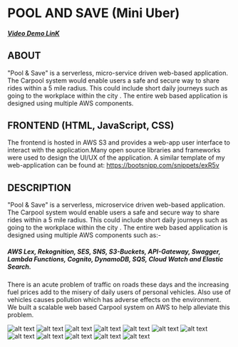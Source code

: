 # POOL AND SAVE (Mini Uber)
##### [Video Demo LinK](https://youtu.be/ggagQbUG2p4)
## ABOUT
"Pool & Save" is a serverless, micro-service driven web-based application. The Carpool system would enable users a safe and secure way to share rides within a 5 mile radius. This could include short daily journeys such as going to the workplace within the city . The entire web based application is designed using multiple AWS components.
## FRONTEND (HTML, JavaScript, CSS)
The frontend is hosted in AWS S3 and provides a web-app user interface to interact with the application.Many  open source libraries and frameworks were used to design the UI/UX of the application. A similar template of my web-application can be found at: https://bootsnipp.com/snippets/exR5v
## DESCRIPTION
"Pool & Save" is a serverless, microservice driven web-based application. The Carpool system would enable users a safe and secure way to share rides within a 5 mile radius. This could include short daily journeys such as going to the workplace within the city . The entire web based application is designed using multiple AWS components such as:-
##### AWS Lex, Rekognition, SES, SNS, S3-Buckets, API-Gateway, Swagger, Lambda Functions, Cognito, DynamoDB, SQS, Cloud Watch and Elastic Search.

There is an acute problem of traffic on roads these days and the increasing fuel prices add to the misery of daily users of personal vehicles. Also use of vehicles causes pollution which has adverse effects on the environment. We built a scalable web based Carpool system on AWS to help alleviate this problem.
 
![alt text](project-images/1.jpg)
![alt text](project-images/2.jpg)
![alt text](project-images/3.jpg)
![alt text](project-images/4.jpg)
![alt text](project-images/5.jpg)
![alt text](project-images/6.jpg)
![alt text](project-images/7.jpg)
![alt text](project-images/8.jpg)
![alt text](project-images/9.jpg)
![alt text](project-images/10.jpg)
![alt text](project-images/11.jpg)
![alt text](project-images/12.jpg)





